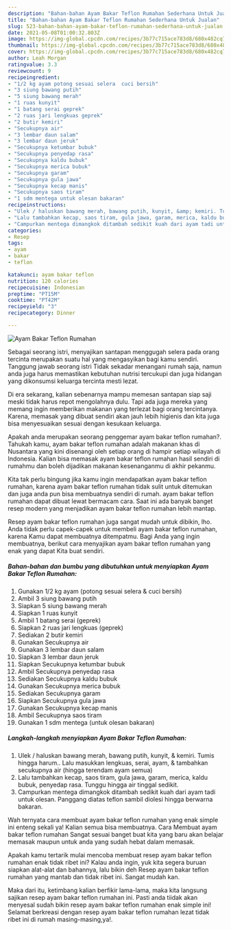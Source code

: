 ```yaml
---
description: "Bahan-bahan Ayam Bakar Teflon Rumahan Sederhana Untuk Jualan"
title: "Bahan-bahan Ayam Bakar Teflon Rumahan Sederhana Untuk Jualan"
slug: 523-bahan-bahan-ayam-bakar-teflon-rumahan-sederhana-untuk-jualan
date: 2021-05-08T01:00:32.803Z
image: https://img-global.cpcdn.com/recipes/3b77c715ace783d8/680x482cq70/ayam-bakar-teflon-rumahan-foto-resep-utama.jpg
thumbnail: https://img-global.cpcdn.com/recipes/3b77c715ace783d8/680x482cq70/ayam-bakar-teflon-rumahan-foto-resep-utama.jpg
cover: https://img-global.cpcdn.com/recipes/3b77c715ace783d8/680x482cq70/ayam-bakar-teflon-rumahan-foto-resep-utama.jpg
author: Leah Morgan
ratingvalue: 3.3
reviewcount: 9
recipeingredient:
- "1/2 kg ayam potong sesuai selera  cuci bersih"
- "3 siung bawang putih"
- "5 siung bawang merah"
- "1 ruas kunyit"
- "1 batang serai geprek"
- "2 ruas jari lengkuas geprek"
- "2 butir kemiri"
- "Secukupnya air"
- "3 lembar daun salam"
- "3 lembar daun jeruk"
- "Secukupnya ketumbar bubuk"
- "Secukupnya penyedap rasa"
- "Secukupnya kaldu bubuk"
- "Secukupnya merica bubuk"
- "Secukupnya garam"
- "Secukupnya gula jawa"
- "Secukupnya kecap manis"
- "Secukupnya saos tiram"
- "1 sdm mentega untuk olesan bakaran"
recipeinstructions:
- "Ulek / haluskan bawang merah, bawang putih, kunyit, &amp; kemiri. Tumis hingga harum.. Lalu masukkan lengkuas, serai, ayam, &amp; tambahkan secukupnya air (hingga terendam ayam semua)"
- "Lalu tambahkan kecap, saos tiram, gula jawa, garam, merica, kaldu bubuk, penyedap rasa. Tunggu hingga air tinggal sedikit."
- "Campurkan mentega dimangkok ditambah sedikit kuah dari ayam tadi untuk olesan. Panggang diatas teflon sambil diolesi hingga berwarna bakaran."
categories:
- Resep
tags:
- ayam
- bakar
- teflon

katakunci: ayam bakar teflon 
nutrition: 120 calories
recipecuisine: Indonesian
preptime: "PT15M"
cooktime: "PT42M"
recipeyield: "3"
recipecategory: Dinner

---
```



![Ayam Bakar Teflon Rumahan](https://img-global.cpcdn.com/recipes/3b77c715ace783d8/680x482cq70/ayam-bakar-teflon-rumahan-foto-resep-utama.jpg)

Sebagai seorang istri, menyajikan santapan menggugah selera pada orang tercinta merupakan suatu hal yang mengasyikan bagi kamu sendiri. Tanggung jawab seorang istri Tidak sekadar menangani rumah saja, namun anda juga harus memastikan kebutuhan nutrisi tercukupi dan juga hidangan yang dikonsumsi keluarga tercinta mesti lezat.

Di era  sekarang, kalian sebenarnya mampu memesan santapan siap saji meski tidak harus repot mengolahnya dulu. Tapi ada juga mereka yang memang ingin memberikan makanan yang terlezat bagi orang tercintanya. Karena, memasak yang dibuat sendiri akan jauh lebih higienis dan kita juga bisa menyesuaikan sesuai dengan kesukaan keluarga. 



Apakah anda merupakan seorang penggemar ayam bakar teflon rumahan?. Tahukah kamu, ayam bakar teflon rumahan adalah makanan khas di Nusantara yang kini disenangi oleh setiap orang di hampir setiap wilayah di Indonesia. Kalian bisa memasak ayam bakar teflon rumahan hasil sendiri di rumahmu dan boleh dijadikan makanan kesenanganmu di akhir pekanmu.

Kita tak perlu bingung jika kamu ingin mendapatkan ayam bakar teflon rumahan, karena ayam bakar teflon rumahan tidak sulit untuk ditemukan dan juga anda pun bisa membuatnya sendiri di rumah. ayam bakar teflon rumahan dapat dibuat lewat bermacam cara. Saat ini ada banyak banget resep modern yang menjadikan ayam bakar teflon rumahan lebih mantap.

Resep ayam bakar teflon rumahan juga sangat mudah untuk dibikin, lho. Anda tidak perlu capek-capek untuk membeli ayam bakar teflon rumahan, karena Kamu dapat membuatnya ditempatmu. Bagi Anda yang ingin membuatnya, berikut cara menyajikan ayam bakar teflon rumahan yang enak yang dapat Kita buat sendiri.

<!--inarticleads1-->

##### Bahan-bahan dan bumbu yang dibutuhkan untuk menyiapkan Ayam Bakar Teflon Rumahan:

1. Gunakan 1/2 kg ayam (potong sesuai selera &amp; cuci bersih)
1. Ambil 3 siung bawang putih
1. Siapkan 5 siung bawang merah
1. Siapkan 1 ruas kunyit
1. Ambil 1 batang serai (geprek)
1. Siapkan 2 ruas jari lengkuas (geprek)
1. Sediakan 2 butir kemiri
1. Gunakan Secukupnya air
1. Gunakan 3 lembar daun salam
1. Siapkan 3 lembar daun jeruk
1. Siapkan Secukupnya ketumbar bubuk
1. Ambil Secukupnya penyedap rasa
1. Sediakan Secukupnya kaldu bubuk
1. Gunakan Secukupnya merica bubuk
1. Sediakan Secukupnya garam
1. Siapkan Secukupnya gula jawa
1. Gunakan Secukupnya kecap manis
1. Ambil Secukupnya saos tiram
1. Gunakan 1 sdm mentega (untuk olesan bakaran)




<!--inarticleads2-->

##### Langkah-langkah menyiapkan Ayam Bakar Teflon Rumahan:

1. Ulek / haluskan bawang merah, bawang putih, kunyit, &amp; kemiri. Tumis hingga harum.. Lalu masukkan lengkuas, serai, ayam, &amp; tambahkan secukupnya air (hingga terendam ayam semua)
1. Lalu tambahkan kecap, saos tiram, gula jawa, garam, merica, kaldu bubuk, penyedap rasa. Tunggu hingga air tinggal sedikit.
1. Campurkan mentega dimangkok ditambah sedikit kuah dari ayam tadi untuk olesan. Panggang diatas teflon sambil diolesi hingga berwarna bakaran.




Wah ternyata cara membuat ayam bakar teflon rumahan yang enak simple ini enteng sekali ya! Kalian semua bisa membuatnya. Cara Membuat ayam bakar teflon rumahan Sangat sesuai banget buat kita yang baru akan belajar memasak maupun untuk anda yang sudah hebat dalam memasak.

Apakah kamu tertarik mulai mencoba membuat resep ayam bakar teflon rumahan enak tidak ribet ini? Kalau anda ingin, yuk kita segera buruan siapkan alat-alat dan bahannya, lalu bikin deh Resep ayam bakar teflon rumahan yang mantab dan tidak ribet ini. Sangat mudah kan. 

Maka dari itu, ketimbang kalian berfikir lama-lama, maka kita langsung sajikan resep ayam bakar teflon rumahan ini. Pasti anda tiidak akan menyesal sudah bikin resep ayam bakar teflon rumahan enak simple ini! Selamat berkreasi dengan resep ayam bakar teflon rumahan lezat tidak ribet ini di rumah masing-masing,ya!.

